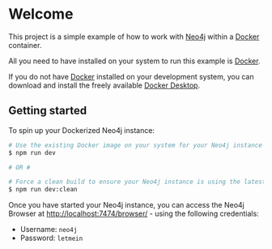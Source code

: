 # Welcome

This project is a simple example of how to work with [Neo4j](https://neo4j.com) within a [Docker](https://www.docker.com) container.

All you need to have installed on your system to run this example is [Docker](https://www.docker.com).

If you do not have [Docker](https://www.docker.com) installed on your development system, you can download and install the freely available [Docker Desktop](https://www.docker.com/products/docker-desktop).

## Getting started

To spin up your Dockerized Neo4j instance:

```sh
# Use the existing Docker image on your system for your Neo4j instance
$ npm run dev

# OR #

# Force a clean build to ensure your Neo4j instance is using the latest code
$ npm run dev:clean
```

Once you have started your Neo4j instance, you can access the Neo4j Browser at [http://localhost:7474/browser/](http://localhost:7474/browser/) - using the following credentials:

- Username: `neo4j`
- Password: `letmein`
